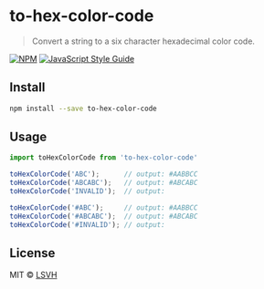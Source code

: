 # to-hex-color-code

> Convert a string to a six character hexadecimal color code.

[![NPM](https://img.shields.io/npm/v/to-hex-color-code.svg)](https://www.npmjs.com/package/to-hex-color-code) [![JavaScript Style Guide](https://img.shields.io/badge/code_style-standard-brightgreen.svg)](https://standardjs.com)

## Install

```bash
npm install --save to-hex-color-code
```

## Usage

```jsx
import toHexColorCode from 'to-hex-color-code'

toHexColorCode('ABC');      // output: #AABBCC
toHexColorCode('ABCABC');   // output: #ABCABC
toHexColorCode('INVALID');  // output:

toHexColorCode('#ABC');     // output: #AABBCC
toHexColorCode('#ABCABC');  // output: #ABCABC
toHexColorCode('#INVALID'); // output:
```

## License

MIT © [LSVH](https://github.com/LSVH)
